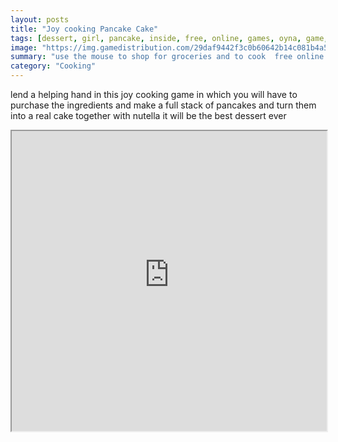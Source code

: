 ```yaml
---
layout: posts
title: "Joy cooking Pancake Cake"
tags: [dessert, girl, pancake, inside, free, online, games, oyna, game, free, games, play, play, games]
image: "https://img.gamedistribution.com/29daf9442f3c0b60642b14c081b4a556.jpg"
summary: "use the mouse to shop for groceries and to cook  free online games oyna game free games play play games"
category: "Cooking"
---
```


lend a helping hand in this joy cooking game in which you will have to purchase the ingredients and make a full stack of pancakes and turn them into a real cake together with nutella it will be the best dessert ever

<iframe width="100%" height="480px;" src="https://flash.gamedistribution.com?game=29daf9442f3c0b60642b14c081b4a556"></iframe>